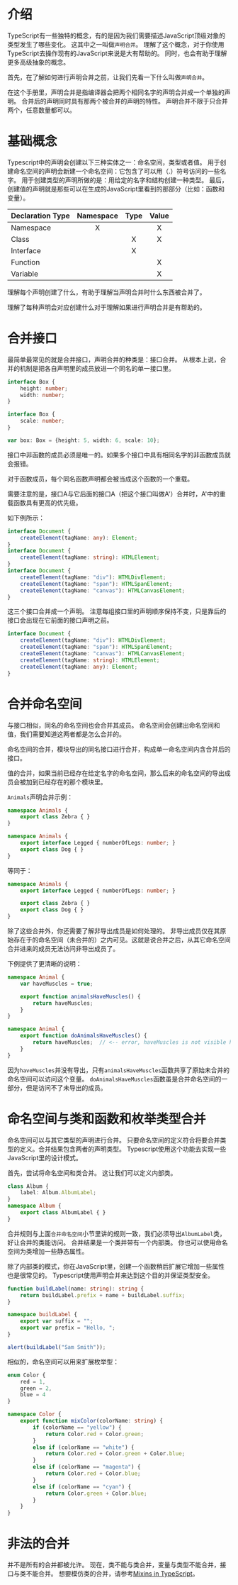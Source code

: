 # 介绍

TypeScript有一些独特的概念，有的是因为我们需要描述JavaScript顶级对象的类型发生了哪些变化。
这其中之一叫做`声明合并`。
理解了这个概念，对于你使用TypeScript去操作现有的JavaScript来说是大有帮助的。
同时，也会有助于理解更多高级抽象的概念。

首先，在了解如何进行声明合并之前，让我们先看一下什么叫做`声明合并`。

在这个手册里，声明合并是指编译器会把两个相同名字的声明合并成一个单独的声明。
合并后的声明同时具有那两个被合并的声明的特性。
声明合并不限于只合并两个，任意数量都可以。

# 基础概念

Typescript中的声明会创建以下三种实体之一：命名空间，类型或者值。
用于创建命名空间的声明会新建一个命名空间：它包含了可以用（.）符号访问的一些名字。
用于创建类型的声明所做的是：用给定的名字和结构创建一种类型。
最后，创建值的声明就是那些可以在生成的JavaScript里看到的那部分（比如：函数和变量）。

| Declaration Type | Namespace | Type | Value |
|------------------|:---------:|:----:|:-----:|
| Namespace        |     X     |      |   X   |
| Class            |           |   X  |   X   |
| Interface        |           |   X  |       |
| Function         |           |      |   X   |
| Variable         |           |      |   X   |

理解每个声明创建了什么，有助于理解当声明合并时什么东西被合并了。

理解了每种声明会对应创建什么对于理解如果进行声明合并是有帮助的。

# 合并接口

最简单最常见的就是合并接口，声明合并的种类是：接口合并。
从根本上说，合并的机制是把各自声明里的成员放进一个同名的单一接口里。

```ts
interface Box {
    height: number;
    width: number;
}

interface Box {
    scale: number;
}

var box: Box = {height: 5, width: 6, scale: 10};
```

接口中非函数的成员必须是唯一的。如果多个接口中具有相同名字的非函数成员就会报错。

对于函数成员，每个同名函数声明都会被当成这个函数的一个重载。

需要注意的是，接口A与它后面的接口A（把这个接口叫做A'）合并时，A'中的重载函数具有更高的优先级。

如下例所示：

```ts
interface Document {
    createElement(tagName: any): Element;
}
interface Document {
    createElement(tagName: string): HTMLElement;
}
interface Document {
    createElement(tagName: "div"): HTMLDivElement;
    createElement(tagName: "span"): HTMLSpanElement;
    createElement(tagName: "canvas"): HTMLCanvasElement;
}
```

这三个接口合并成一个声明。
注意每组接口里的声明顺序保持不变，只是靠后的接口会出现在它前面的接口声明之前。

```ts
interface Document {
    createElement(tagName: "div"): HTMLDivElement;
    createElement(tagName: "span"): HTMLSpanElement;
    createElement(tagName: "canvas"): HTMLCanvasElement;
    createElement(tagName: string): HTMLElement;
    createElement(tagName: any): Element;
}
```


# 合并命名空间

与接口相似，同名的命名空间也会合并其成员。
命名空间会创建出命名空间和值，我们需要知道这两者都是怎么合并的。

命名空间的合并，模块导出的同名接口进行合并，构成单一命名空间内含合并后的接口。

值的合并，如果当前已经存在给定名字的命名空间，那么后来的命名空间的导出成员会被加到已经存在的那个模块里。

`Animals`声明合并示例：

```ts
namespace Animals {
    export class Zebra { }
}

namespace Animals {
    export interface Legged { numberOfLegs: number; }
    export class Dog { }
}
```

等同于：

```ts
namespace Animals {
    export interface Legged { numberOfLegs: number; }

    export class Zebra { }
    export class Dog { }
}
```

除了这些合并外，你还需要了解非导出成员是如何处理的。
非导出成员仅在其原始存在于的命名空间（未合并的）之内可见。这就是说合并之后，从其它命名空间合并进来的成员无法访问非导出成员了。

下例提供了更清晰的说明：

```ts
namespace Animal {
    var haveMuscles = true;

    export function animalsHaveMuscles() {
        return haveMuscles;
    }
}

namespace Animal {
    export function doAnimalsHaveMuscles() {
        return haveMuscles;  // <-- error, haveMuscles is not visible here
    }
}
```

因为`haveMuscles`并没有导出，只有`animalsHaveMuscles`函数共享了原始未合并的命名空间可以访问这个变量。
`doAnimalsHaveMuscles`函数虽是合并命名空间的一部分，但是访问不了未导出的成员。

# 命名空间与类和函数和枚举类型合并

命名空间可以与其它类型的声明进行合并。
只要命名空间的定义符合将要合并类型的定义。合并结果包含两者的声明类型。
Typescript使用这个功能去实现一些JavaScript里的设计模式。

首先，尝试将命名空间和类合并。
这让我们可以定义内部类。

```ts
class Album {
    label: Album.AlbumLabel;
}
namespace Album {
    export class AlbumLabel { }
}
```

合并规则与上面`合并命名空间`小节里讲的规则一致，我们必须导出`AlbumLabel`类，好让合并的类能访问。
合并结果是一个类并带有一个内部类。
你也可以使用命名空间为类增加一些静态属性。

除了内部类的模式，你在JavaScript里，创建一个函数稍后扩展它增加一些属性也是很常见的。
Typescript使用声明合并来达到这个目的并保证类型安全。

```ts
function buildLabel(name: string): string {
    return buildLabel.prefix + name + buildLabel.suffix;
}

namespace buildLabel {
    export var suffix = "";
    export var prefix = "Hello, ";
}

alert(buildLabel("Sam Smith"));
```

相似的，命名空间可以用来扩展枚举型：

```ts
enum Color {
    red = 1,
    green = 2,
    blue = 4
}

namespace Color {
    export function mixColor(colorName: string) {
        if (colorName == "yellow") {
            return Color.red + Color.green;
        }
        else if (colorName == "white") {
            return Color.red + Color.green + Color.blue;
        }
        else if (colorName == "magenta") {
            return Color.red + Color.blue;
        }
        else if (colorName == "cyan") {
            return Color.green + Color.blue;
        }
    }
}
```

# 非法的合并

并不是所有的合并都被允许。
现在，类不能与类合并，变量与类型不能合并，接口与类不能合并。
想要模仿类的合并，请参考[Mixins in TypeScript](./Mixins.md)。
